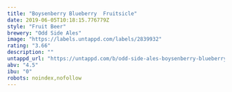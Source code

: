 ```yaml
---
title: "Boysenberry Blueberry  Fruitsicle"
date: 2019-06-05T10:18:15.776779Z
style: "Fruit Beer"
brewery: "Odd Side Ales"
image: "https://labels.untappd.com/labels/2839932"
rating: "3.66"
description: ""
untappd_url: "https://untappd.com/b/odd-side-ales-boysenberry-blueberry-fruitsicle/2839932"
abv: "4.5"
ibu: "0"
robots: noindex,nofollow
---
```

